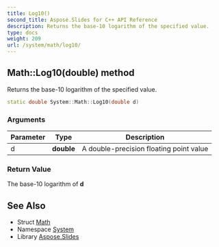 ```yaml
---
title: Log10()
second_title: Aspose.Slides for C++ API Reference
description: Returns the base-10 logarithm of the specified value.
type: docs
weight: 209
url: /system/math/log10/
---
```

## Math::Log10(double) method


Returns the base-10 logarithm of the specified value.

```cpp
static double System::Math::Log10(double d)
```


### Arguments

| Parameter | Type | Description |
| --- | --- | --- |
| d | **double** | A double-precision floating point value |

### Return Value

The base-10 logarithm of **d**

## See Also

* Struct [Math](../)
* Namespace [System](../../)
* Library [Aspose.Slides](../../../)